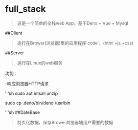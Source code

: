 # full_stack

>这是一个简单的全栈web App，基于Deno + Vue + Mysql

##Client

>运行在Brower(浏览器)里的应用程序'code'。(html +js +css)

##Server

>运行在Linux的web服务

功能：

-响应浏览器HTTP请求

'''sh
sudo apt intsall unzip

sudo cp .deno/bin/deno /usr/bin

'''sh
##DateBase

>持久化数据，保存Brower浏览器端用户需要的数据

